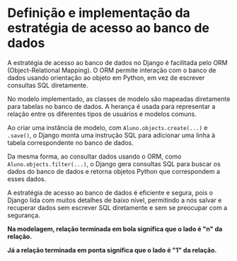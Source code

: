 # Definição e implementação da estratégia de acesso ao banco de dados

A estratégia de acesso ao banco de dados no Django é facilitada pelo ORM (Object-Relational Mapping). O ORM permite interação com o banco de dados usando orientação ao objeto em Python, em vez de escrever consultas SQL diretamente.

No modelo implementado, as classes de modelo são mapeadas diretamente para tabelas no banco de dados. A herança é usada para representar a relação entre os diferentes tipos de usuários e modelos comuns.

Ao criar uma instância de modelo, com `Aluno.objects.create(...)` e `.save()`, o Django monta uma instrução SQL para adicionar uma linha à tabela correspondente no banco de dados.

Da mesma forma, ao consultar dados usando o ORM, como `Aluno.objects.filter(...)`, o Django gera consultas SQL para buscar os dados do banco de dados e retorna objetos Python que correspondem a esses dados.

A estratégia de acesso ao banco de dados é eficiente e segura, pois o Django lida com muitos detalhes de baixo nível, permitindo a nós salvar e recuperar dados sem escrever SQL diretamente e sem se preocupar com a segurança.

**Na modelagem, relação terminada em bola significa que o lado é "n" da relação.**

**Já a relação terminada em ponta significa que o lado é "1" da relação.**
